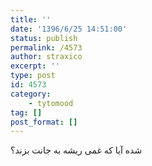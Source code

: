 ```yaml
---
title: ''
date: '1396/6/25 14:51:00'
status: publish
permalink: /4573
author: straxico
excerpt: ''
type: post
id: 4573
category:
    - tytomood
tag: []
post_format: []
---
```

شده آیا که غمی ریشه به جانت بزند؟